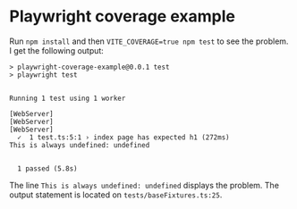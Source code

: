 # Playwright coverage example

Run `npm install` and then `VITE_COVERAGE=true npm test` to see the problem.
I get the following output:

```
> playwright-coverage-example@0.0.1 test
> playwright test


Running 1 test using 1 worker

[WebServer] 
[WebServer] 
[WebServer] 
  ✓  1 test.ts:5:1 › index page has expected h1 (272ms)
This is always undefined: undefined


  1 passed (5.8s)
```

The line `This is always undefined: undefined` displays the problem.
The output statement is located on `tests/baseFixtures.ts:25`.
